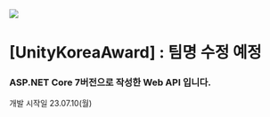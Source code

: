 ## <img src="https://img.shields.io/badge/mysql-4479A1?style=for-the-badge&logo=mysql&logoColor=white">
# [UnityKoreaAward] : 팀명 수정 예정
### ASP.NET Core 7버전으로 작성한 Web API 입니다.

개발 시작일 23.07.10(월)
